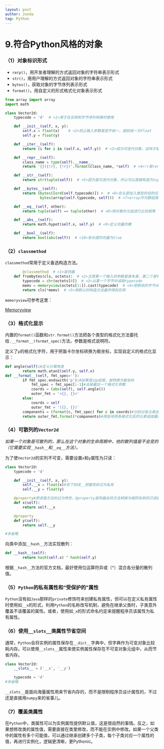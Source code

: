 ```yaml
---
layout: post
author: Junda
tag: Python
---
```


# 9.符合Python风格的对象

### （1）对象标识形式

- `rerp()`，用开发者理解的方式返回对象的字符串表示形式
- `str()`，用用户理解的方式返回对象的字符串表示形式
- `bytes()`，获取对象的字节序列表示形式
- `format()`，用自定义的形式格式化对象表示形式

```python
from array import array
import math

class Vector2d:
    typecode = 'd'  # <1>用于在实例和字节序列转换时使用

    def __init__(self, x, y):
        self.x = float(x)    # <2>防止输入参数类型不统一，提前统一为float
        self.y = float(y)

    def __iter__(self):
        return (i for i in (self.x, self.y))  # <3>成为可迭代对象，这样才能实现拆包操作

    def __repr__(self):
        class_name = type(self).__name__
        return '{}({!r}, {!r})'.format(class_name, *self)  # <4>!r是rerp()的意思，*self返回所有输入参数，整体结果就是构造实例的那个语句

    def __str__(self):
        return str(tuple(self))  # <5>因为是可迭代对象，所以可以直接构造为tuple

    def __bytes__(self):
        return (bytes([ord(self.typecode)]) +  # <6>在头部加入类型的目的应该是为了后来用bytes类型构造实例的时候正确解析后面的字节
                bytes(array(self.typecode, self)))  # <7>array作为数组类型，构造的时候必须指定类型，也就是这里的self.typecode，

    def __eq__(self, other):
        return tuple(self) == tuple(other)  # <8>用对象的元组进行比较相等

    def __abs__(self):
        return math.hypot(self.x, self.y)  # <9>定义向量的模

    def __bool__(self):
        return bool(abs(self))  # <10>有长度的向量为true
```

### （2）`classmethod`

`classmethod`常用于定义备选构造方法。

```python
		@classmethod  # <1>装饰器
    def frombytes(cls, octets):  # <2>注意第一个输入的参数是类本身，第二个是构造方法需要的参数
        typecode = chr(octets[0])  # <3>从第一个字节中读取typecode
        memv = memoryview(octets[1:]).cast(typecode)  # <4>把剩余的字节从字节序列转换为typecode类型
        return cls(*memv)  # <5>用默认的构造方法最终得到实例
```

`memoryview`可参考这里：

[Memoryview](https://zhuanlan.zhihu.com/p/336285305)

### （3）格式化显示

内置的`format()`函数和`str.format()`方法把各个类型的格式化方法委托给`.__format__(format_spec)`方法，参数是格式说明符。

定义了`p`的格式化字符，用于把笛卡尔坐标转换为极坐标，实现自定义的格式化显示：

```python
def angle(self):#定义计算角度
        return math.atan2(self.y, self.x)
def __format__(self, fmt_spec=''):
        if fmt_spec.endswith('p'):#如果是以p结尾，就转换为极坐标
            fmt_spec = fmt_spec[:-1]#去掉最后一个格式化参数
            coords = (abs(self), self.angle())
            outer_fmt = '<{}, {}>'
        else:
            coords = self
            outer_fmt = '({}, {})'
        components = (format(c, fmt_spec) for c in coords)#分别对各元素进行格式化
        return outer_fmt.format(*components)#用括号把各格式化后的元素组成最终结果
```

### （4）可散列的`Vector2d`

*如果一个对象是可散列的，那么在这个对象的生命周期中，他的散列值是不会变的（它需要实现`__hash__`和`__eq__`方法）。*

为了使`Vector2d`的实列不可变，需要设置`x`和`y`属性为只读：

```python
class Vector2d:
    typecode = 'd'

    def __init__(self, x, y):
        self.__x = float(x)#双下划线__把属性标记为私有
        self.__y = float(y)

    @property#把读值方法标记为特性，@property装饰器会将方法转换为相同名称的只读属性
    def x(self):
        return self.__x

    @property
    def y(self):
        return self.__y

#余省略
```

向类中添加`__hash__`方法实现散列：

```python
def __hash__(self):
        return hash(self.x) ^ hash(self.y)
```

根据`__hash__`方法的官方文档，最好使用位运算符异或（^）混合各分量的散列值。

### （5）`Python`的私有属性和“受保护的”属性

`Python`没有如`Java`那样的`private`修饰符来创建私有属性，但可以在定义私有属性时使用如`__x`的形式，利用`Python`的名称改写机制，避免在继承父类时，子类意外覆盖不该覆盖的属性。或者，使用如`_x`的形式命名约定来提醒程序员该属性为私有属性。

### （6）使用`__slots__`类属性节省空间

通常，`Python`会将实例的属性保存在`__dict__`字典中，但字典作为可变对象比较耗内存。可以使用`__slots__`属性来使实例属性保存在不可变对象元组中，从而节省内存。

```python
class Vector2d:
    __slots__ = ('__x', '__y')

    typecode = 'd'
#余省略
```

`__slots__`是面向海量属性用来节省内存的，而不是限制程序员设计属性的，不过还是直接用`numpy`来的省事儿。

### （7）覆盖类属性

在`Python`中，类属性可以为实例属性提供默认值，这是很自然的事情。反之，如果想修改类的属性值，需要直接在类里修改，而不能在实例中修改。如果一个父类中的属性有多个可能值，可以通过继承创建多个子类，每个子类对应一个属性的值，再进行实例化，逻辑更清晰，更Pythonic。